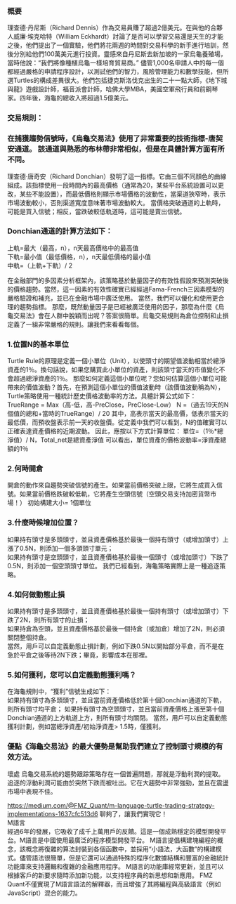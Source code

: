 ### 概要  
理查德·丹尼斯（Richard Dennis）作為交易員賺了超過2億美元。在與他的合夥人威廉·埃克哈特（William Eckhardt）討論了是否可以學習交易還是天生的才能之後，他們提出了一個實驗，他們將花兩週的時間對交易科學的新手進行培訓，然後分別給他們100萬美元進行投資。靈感來自丹尼斯去新加坡的一家烏龜養殖場，當時他說：“我們將像種植烏龜一樣培育貿易商。”
儘管1,000名申請人中的每一個都經過嚴格的申請程序設計，以測試他們的智力，風險管理能力和數學技能，但所選Turtles的構成差異很大。他們包括捷克斯洛伐克出生的二十一點大師，《地下城與龍》遊戲設計師，福音派會計師，哈佛大學MBA，美國空軍飛行員和前鋼琴家。四年後，海龜的總收入將超過1.5億美元。

### 交易規則：  
### 在捕獲趨勢信號時，《烏龜交易法》使用了非常重要的技術指標-唐契安通道。 該通道與熟悉的布林帶非常相似，但是在具體計算方面有所不同。
理查德·唐奇安（Richard Donchian）發明了這一指標。它由三個不同顏色的曲線組成。該指標使用一段時間內的最高價格（通常為20，某些平台系統設置可以更改，某些不能設置），而最低價格則顯示市場價格的波動性，當渠道狹窄時，表示市場波動較小，否則渠道寬度意味著市場波動較大。
當價格突破通道的上軌時，可能是買入信號；相反，當跌破較低軌道時，這可能是賣出信號。

### Donchian通道的計算方法如下：  
上軌=最大（最高，n），n天最高價格中的最高值  
下軌=最小值（最低價格，n），n天最低價格的最小值  
中軌=（上軌+下軌）/ 2  

在金融部門的多因素分析框架內，該策略基於動量因子的有效性假設來預測突破後的價格趨勢。當然，這一因素的有效性確實已經經過Fama-French三因素模型的嚴格驗證和補充，並已在金融市場中廣泛使用。
當然，我們可以優化和使用更合理的趨勢指標。
那麼，既然動量因子是已經被廣泛使用的因子，那麼為什麼《烏龜交易法》會在人群中脫穎而出呢？答案很簡單。烏龜交易規則為倉位控制和止損定義了一組非常嚴格的規則。讓我們來看看每個。

### 1.位置N的基本單位  
Turtle Rule的原理是定義一個小單位（Unit），以使頭寸的期望值波動相當於總淨資產的1％。換句話說，如果您購買此小單位的資產，則該頭寸當天的市值變化不會超過總淨資產的1％。
那麼如何定義這個小單位呢？您如何估算這個小單位可能帶來的價值波動？首先，在預測這個小單位的價值波動時（該價值波動稱為N），Turtle策略使用一種統計歷史價格波動率的方法。具體計算公式如下：
TrueRange = Max（高-低，高-PreClose，PreClose-Low）
N =（過去19天的N個值的總和+當時的TrueRange）/ 20
其中，高表示當天的最高價，低表示當天的最低價，而預收盤表示前一天的收盤價。從定義中我們可以看到，N的值確實可以正確表達資產價格的近期波動。
因此，應按以下方式計​​算單位：
單位=（1％*總淨值）/ N，Total_net是總資產淨值
可以看出，單位資產的價格波動率=淨資產總額的1％

### 2.何時開倉  
開倉的動作來自趨勢突破信號的產生。如果當前價格突破上限，它將生成買入信號。如果當前價格跌破較低軌，它將產生空頭信號（空頭交易支持加密貨幣市場！）
初始構建大小= 1個單位

### 3.什麼時候增加位置？  
如果持有頭寸是多頭頭寸，並且資產價格基於最後一個持有頭寸（或增加頭寸）上漲了0.5N，則添加一個多頭頭寸單元；  
如果持有頭寸是空頭頭寸，並且資產價格基於最後一個頭寸（或增加頭寸）下跌了0.5N，則添加一個空頭頭寸單位。
我們已經看到，海龜策略實際上是一種追逐策略。

### 4.如何做動態止損  
如果持有頭寸是多頭頭寸，並且資產價格基於最後一個持有頭寸（或增加頭寸）下跌了2N，則所有頭寸的止損；  
如果持倉為空頭，並且資產價格基於最後一個持倉（或加倉）增加了2N，則必須關閉整個持倉。  
當然，用戶可以自定義動態止損計劃，例如下跌0.5N以開始部分平倉，而不是在急於平倉之後等待2N下跌；畢竟，影響成本在那裡。  

### 5.如何獲利，您可以自定義動態獲利嗎？  
在海龜規則中，“獲利”信號生成如下：  
如果持有頭寸為多頭頭寸，並且當前資產價格低於第十個Donchian通道的下軌，則所有頭寸均平倉；
如果持有頭寸為空頭頭寸，並且當前資產價格上漲至第十個Donchian通道的上方軌道上方，則所有頭寸均關閉。
當然，用戶可以自定義動態獲利計劃，例如當總淨資產/初始淨資產> 1.5時，僅獲利。

### 優點《海龜交易法》的最大優勢是幫助我們建立了控制頭寸規模的有效方法。  
壞處 烏龜交易系統的趨勢跟踪策略存在一個普遍問題，那就是浮動利潤的提取。追逐的浮動利潤可能由於突然下跌而被吐出。它在大趨勢中非常強勁，並且在震盪市場中表現不佳。


https://medium.com/@FMZ_Quant/m-language-turtle-trading-strategy-implementations-1637cfc513d6
聊夠了，讓我們實現它！  
M語言  
經過6年的發展，它吸收了成千上萬用戶的反饋。這是一個成熟穩定的模型開發平台。M語言是中國使用最廣泛的程序模型開發平台。
M語言提倡構建塊編程的概念，該概念將復雜的算法封裝到各個函數中，並採用“小語法，大函數”的構建模式。儘管語法很簡單，但是它還可以通過特殊的程序化數據結構和豐富的金融統計功能庫來支持邏輯和復雜的金融應用程序。
M語言的功能庫經常更新，並且可以根據客戶的新要求隨時添加新功能，以支持程序員的新思想和新應用。
FMZ Quant不僅實現了M語言語法的解釋器，而且增強了其將編程與高級語言（例如JavaScript）混合的能力。
